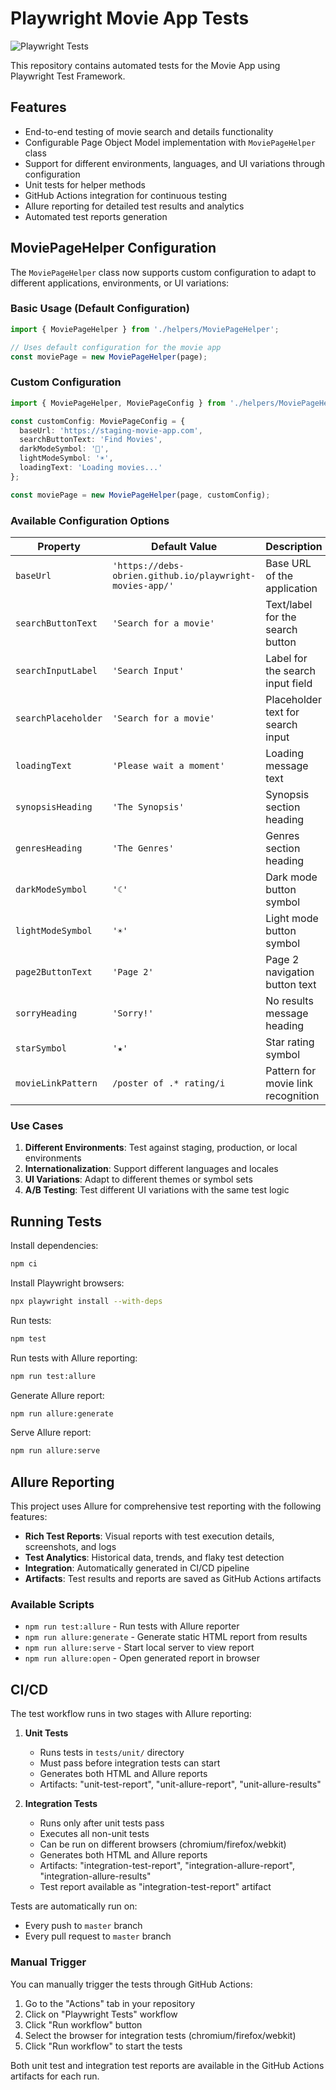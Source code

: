 # Playwright Movie App Tests

![Playwright Tests](https://github.com/gitprojectGT/mcp-playwright/actions/workflows/playwright.yml/badge.svg)

This repository contains automated tests for the Movie App using Playwright Test Framework.

## Features

- End-to-end testing of movie search and details functionality
- Configurable Page Object Model implementation with `MoviePageHelper` class
- Support for different environments, languages, and UI variations through configuration
- Unit tests for helper methods
- GitHub Actions integration for continuous testing
- Allure reporting for detailed test results and analytics
- Automated test reports generation

## MoviePageHelper Configuration

The `MoviePageHelper` class now supports custom configuration to adapt to different applications, environments, or UI variations:

### Basic Usage (Default Configuration)
```typescript
import { MoviePageHelper } from './helpers/MoviePageHelper';

// Uses default configuration for the movie app
const moviePage = new MoviePageHelper(page);
```

### Custom Configuration
```typescript
import { MoviePageHelper, MoviePageConfig } from './helpers/MoviePageHelper';

const customConfig: MoviePageConfig = {
  baseUrl: 'https://staging-movie-app.com',
  searchButtonText: 'Find Movies',
  darkModeSymbol: '🌙',
  lightModeSymbol: '☀️',
  loadingText: 'Loading movies...'
};

const moviePage = new MoviePageHelper(page, customConfig);
```

### Available Configuration Options

| Property | Default Value | Description |
|----------|---------------|-------------|
| `baseUrl` | `'https://debs-obrien.github.io/playwright-movies-app/'` | Base URL of the application |
| `searchButtonText` | `'Search for a movie'` | Text/label for the search button |
| `searchInputLabel` | `'Search Input'` | Label for the search input field |
| `searchPlaceholder` | `'Search for a movie'` | Placeholder text for search input |
| `loadingText` | `'Please wait a moment'` | Loading message text |
| `synopsisHeading` | `'The Synopsis'` | Synopsis section heading |
| `genresHeading` | `'The Genres'` | Genres section heading |
| `darkModeSymbol` | `'☾'` | Dark mode button symbol |
| `lightModeSymbol` | `'☀'` | Light mode button symbol |
| `page2ButtonText` | `'Page 2'` | Page 2 navigation button text |
| `sorryHeading` | `'Sorry!'` | No results message heading |
| `starSymbol` | `'★'` | Star rating symbol |
| `movieLinkPattern` | `/poster of .* rating/i` | Pattern for movie link recognition |

### Use Cases

1. **Different Environments**: Test against staging, production, or local environments
2. **Internationalization**: Support different languages and locales
3. **UI Variations**: Adapt to different themes or symbol sets
4. **A/B Testing**: Test different UI variations with the same test logic

## Running Tests

Install dependencies:
```bash
npm ci
```

Install Playwright browsers:
```bash
npx playwright install --with-deps
```

Run tests:
```bash
npm test
```

Run tests with Allure reporting:
```bash
npm run test:allure
```

Generate Allure report:
```bash
npm run allure:generate
```

Serve Allure report:
```bash
npm run allure:serve
```

## Allure Reporting

This project uses Allure for comprehensive test reporting with the following features:

- **Rich Test Reports**: Visual reports with test execution details, screenshots, and logs
- **Test Analytics**: Historical data, trends, and flaky test detection
- **Integration**: Automatically generated in CI/CD pipeline
- **Artifacts**: Test results and reports are saved as GitHub Actions artifacts

### Available Scripts

- `npm run test:allure` - Run tests with Allure reporter
- `npm run allure:generate` - Generate static HTML report from results
- `npm run allure:serve` - Start local server to view report
- `npm run allure:open` - Open generated report in browser

## CI/CD

The test workflow runs in two stages with Allure reporting:

1. **Unit Tests**
   - Runs tests in `tests/unit/` directory
   - Must pass before integration tests can start
   - Generates both HTML and Allure reports
   - Artifacts: "unit-test-report", "unit-allure-report", "unit-allure-results"

2. **Integration Tests**
   - Runs only after unit tests pass
   - Executes all non-unit tests
   - Can be run on different browsers (chromium/firefox/webkit)
   - Generates both HTML and Allure reports
   - Artifacts: "integration-test-report", "integration-allure-report", "integration-allure-results"
   - Test report available as "integration-test-report" artifact

Tests are automatically run on:
- Every push to `master` branch
- Every pull request to `master` branch

### Manual Trigger
You can manually trigger the tests through GitHub Actions:
1. Go to the "Actions" tab in your repository
2. Click on "Playwright Tests" workflow
3. Click "Run workflow" button
4. Select the browser for integration tests (chromium/firefox/webkit)
5. Click "Run workflow" to start the tests

Both unit test and integration test reports are available in the GitHub Actions artifacts for each run.
